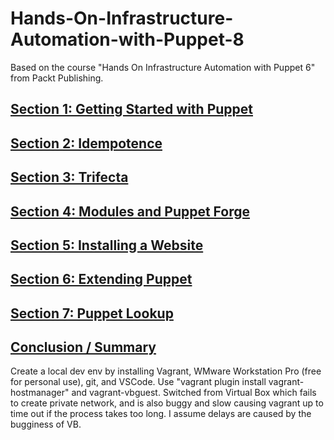 # Hands-On-Infrastructure-Automation-with-Puppet-8
Based on the course "Hands On Infrastructure Automation with Puppet 6" from Packt Publishing.

## [Section 1: Getting Started with Puppet](section1)

## [Section 2: Idempotence](section2)

## [Section 3: Trifecta](section3)

## [Section 4: Modules and Puppet Forge](section4)

## [Section 5: Installing a Website](section5)

## [Section 6: Extending Puppet](section6)

## [Section 7: Puppet Lookup](section7)

## [Conclusion / Summary](summary)

Create a local dev env by installing Vagrant, WMware Workstation Pro (free for personal use), git, and VSCode.
Use "vagrant plugin install vagrant-hostmanager" and vagrant-vbguest.
Switched from Virtual Box which fails to create private network, and is also buggy and slow causing vagrant up
to time out if the process takes too long. I assume delays are caused by the bugginess of VB.